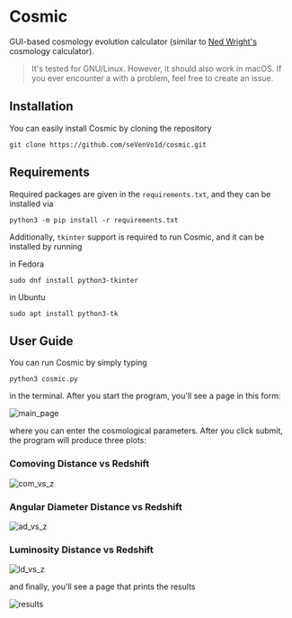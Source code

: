 # Cosmic

GUI-based cosmology evolution calculator (similar to [Ned Wright's](https://astro.ucla.edu/~wright/CosmoCalc.html) cosmology calculator).

> It's tested for GNU/Linux. However, it should also work in macOS. If you ever encounter a with a problem, feel free to create an issue.

## Installation

You can easily install Cosmic by cloning the repository

    git clone https://github.com/seVenVo1d/cosmic.git

## Requirements

Required packages are given in the `requirements.txt`, and they can be installed via

    python3 -m pip install -r requirements.txt

Additionally, `tkinter` support is required to run Cosmic, and it can be installed by running

in Fedora

    sudo dnf install python3-tkinter

in Ubuntu

    sudo apt install python3-tk

## User Guide

You can run Cosmic by simply typing

    python3 cosmic.py

in the terminal. After you start the program, you'll see a page in this form:

![main_page](https://user-images.githubusercontent.com/45866787/212608475-a6ee691c-c644-434e-b7e6-272e3b710b0f.png)

where you can enter the cosmological parameters. After you click submit, the program will produce three plots:

### Comoving Distance vs Redshift

![com_vs_z](https://user-images.githubusercontent.com/45866787/212608534-0d3d0b59-3241-4593-bbe4-40eee29ab09f.png)

### Angular Diameter Distance vs Redshift

![ad_vs_z](https://user-images.githubusercontent.com/45866787/212608544-3d817bd1-cdfe-4b9e-8459-7b94130a8927.png)

### Luminosity Distance vs Redshift

![ld_vs_z](https://user-images.githubusercontent.com/45866787/212608572-c23eda8c-8f6b-449d-9eb6-209115054d64.png)

and finally, you'll see a page that prints the results

![results](https://user-images.githubusercontent.com/45866787/212608596-1839a77d-57c3-42ce-b561-0fdfdc4dd2c3.png)
